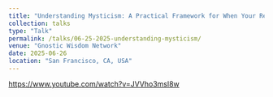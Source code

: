 ```yaml
---
title: "Understanding Mysticism: A Practical Framework for When Your Reality Shatters"
collection: talks
type: "Talk"
permalink: /talks/06-25-2025-understanding-mysticism/
venue: "Gnostic Wisdom Network"
date: 2025-06-26
location: "San Francisco, CA, USA"
---
```


https://www.youtube.com/watch?v=JVVho3msl8w

